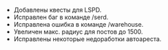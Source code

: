- Добавлены квесты для LSPD.
- Исправлен баг в команде /serd.
- Исправлена ошибка в команде /warehouse.
- Увеличен макс. радиус для постов до 1500.
- Исправлены некоторые недоработки автоареста.
